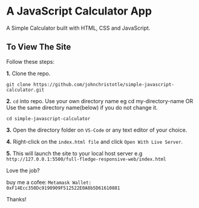 # A JavaScript Calculator App #
A Simple Calculator built with HTML, CSS and JavaScript.

## To View The Site ##
Follow these steps: 

**1.** Clone the repo.
```
git clone https://github.com/johnchristotle/simple-javascript-calculator.git
```

**2.**  ```cd``` into repo. Use your own directory name eg cd my-directory-name OR
Use the same directory name(below) if you do not change it.
```
cd simple-javascript-calculator
```

**3.** Open the directory folder on  ```VS-Code``` or any text editor of your choice.

**4.** Right-click on the  ```index.html file``` and click ``` Open With Live Server ```.

**5.** This will launch the site to your local host server e.g ```http://127.0.0.1:5500/full-fledge-responsive-web/index.html ``` 

Love the job? 

buy me a cofee: 
```Metamask Wallet: 0xF14Ecc350Dc9190909F512522E0A8b5D61610881```

Thanks!